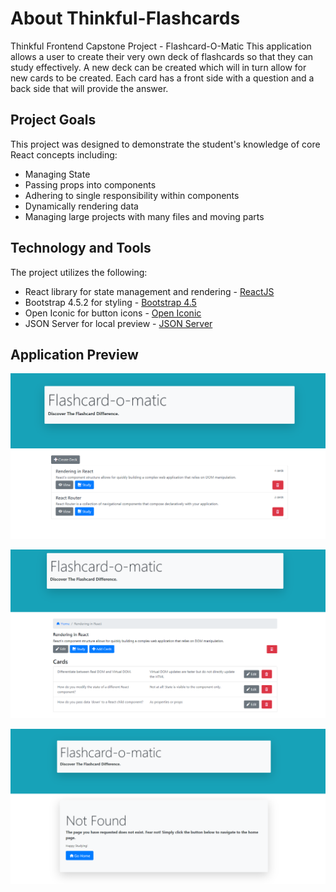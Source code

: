 # About Thinkful-Flashcards
Thinkful Frontend Capstone Project - Flashcard-O-Matic
This application allows a user to create their very own deck of flashcards so that they can study effectively. 
A new deck can be created which will in turn allow for new cards to be created. 
Each card has a front side with a question and a back side that will provide the answer. 
## Project Goals
This project was designed to demonstrate the student's knowledge of core React concepts including:
* Managing State
* Passing props into components
* Adhering to single responsibility within components
* Dynamically rendering data
* Managing large projects with many files and moving parts

## Technology and Tools
The project utilizes the following:
* React library for state management and rendering - [ReactJS](https://reactjs.org/)
* Bootstrap 4.5.2 for styling - [Bootstrap 4.5](https://getbootstrap.com/docs/4.5/getting-started/introduction/)
* Open Iconic for button icons - [Open Iconic](https://useiconic.com/open)
* JSON Server for local preview - [JSON Server](https://www.npmjs.com/package/json-server)

## Application Preview

![Application Home](src/images/flashcards-main.png)

![View Deck Contents](src/images/flashcards-view-deck.png)

![Not Found](src/images/flashcards-notFound.png)